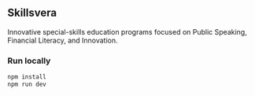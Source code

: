 ## Skillsvera

Innovative special-skills education programs focused on Public Speaking, Financial Literacy, and Innovation.

### Run locally
```bash
npm install
npm run dev
